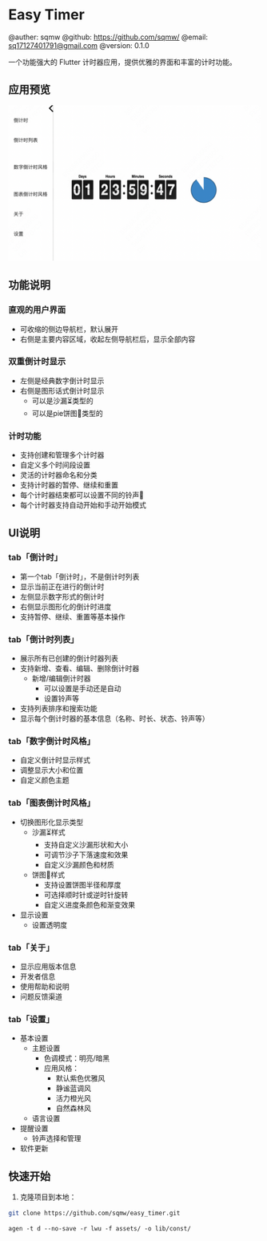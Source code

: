# Easy Timer

@auther: sqmw
@github: https://github.com/sqmw/
@email: sq17127401791@gmail.com
@version: 0.1.0

一个功能强大的 Flutter 计时器应用，提供优雅的界面和丰富的计时功能。

## 应用预览

![主页界面](docs/images/home.png)

## 功能说明

### 直观的用户界面
- 可收缩的侧边导航栏，默认展开
- 右侧是主要内容区域，收起左侧导航栏后，显示全部内容

### 双重倒计时显示
- 左侧是经典数字倒计时显示
- 右侧是图形话式倒计时显示
  - 可以是沙漏⏳类型的
  - 可以是pie饼图🍩类型的

### 计时功能
- 支持创建和管理多个计时器
- 自定义多个时间段设置
- 灵活的计时器命名和分类
- 支持计时器的暂停、继续和重置
- 每个计时器结束都可以设置不同的铃声🔔
- 每个计时器支持自动开始和手动开始模式

## UI说明
### tab「倒计时」
- 第一个tab「倒计时」，不是倒计时列表
- 显示当前正在进行的倒计时
- 左侧显示数字形式的倒计时
- 右侧显示图形化的倒计时进度
- 支持暂停、继续、重置等基本操作

### tab「倒计时列表」
- 展示所有已创建的倒计时器列表
- 支持新增、查看、编辑、删除倒计时器
  - 新增/编辑倒计时器
    - 可以设置是手动还是自动
    - 设置铃声等
- 支持列表排序和搜索功能
- 显示每个倒计时器的基本信息（名称、时长、状态、铃声等）

### tab「数字倒计时风格」
- 自定义倒计时显示样式
- 调整显示大小和位置
- 自定义颜色主题

### tab「图表倒计时风格」
- 切换图形化显示类型
  - 沙漏⏳样式
    - 支持自定义沙漏形状和大小
    - 可调节沙子下落速度和效果
    - 自定义沙漏颜色和材质
  - 饼图🍩样式
    - 支持设置饼图半径和厚度
    - 可选择顺时针或逆时针旋转
    - 自定义进度条颜色和渐变效果
- 显示设置
  - 设置透明度

### tab「关于」
- 显示应用版本信息
- 开发者信息
- 使用帮助和说明
- 问题反馈渠道

### tab「设置」
- 基本设置
  - 主题设置
    - 色调模式：明亮/暗黑
    - 应用风格：
      - 默认紫色优雅风
      - 静谧蓝调风
      - 活力橙光风
      - 自然森林风
  - 语言设置
- 提醒设置
  - 铃声选择和管理
- 软件更新


## 快速开始

1. 克隆项目到本地：
```bash
git clone https://github.com/sqmw/easy_timer.git
```

```
agen -t d --no-save -r lwu -f assets/ -o lib/const/
```
